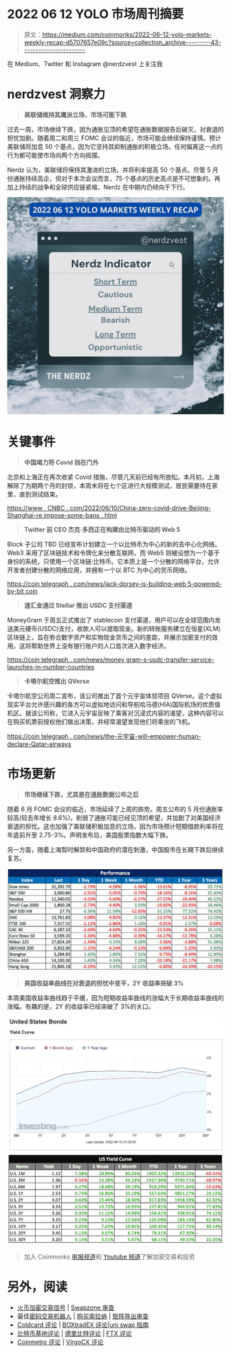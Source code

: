# 2022 06 12 YOLO 市场周刊摘要

> 原文：<https://medium.com/coinmonks/2022-06-12-yolo-markets-weekly-recap-d5707657e09c?source=collection_archive---------43----------------------->

在 Medium、Twitter 和 Instagram @nerdzvest 上关注我

# nerdzvest 洞察力

> **美联储维持其鹰派立场，市场可能下跌**

过去一周，市场继续下跌，因为通胀见顶的希望在通胀数据报告后破灭，对衰退的担忧加剧。随着周二和周三 FOMC 会议的临近，市场可能会继续保持谨慎。预计美联储将加息 50 个基点，因为它坚持其抑制通胀的积极立场。任何偏离这一点的行为都可能使市场向两个方向摇摆。

Nerdz 认为，美联储将保持其激进的立场，并将利率提高 50 个基点。尽管 5 月份通胀持续高企，但对于本次会议而言，75 个基点的历史高点是不可想象的。再加上持续的战争和全球供应链紧缩，Nerdz 在中期内仍倾向于下行。

![](img/eb855c3b73c49a4ff8eb139d5e983d2c.png)

# 关键事件

> **中国竭力将 Covid 挡在门外**

北京和上海正在再次收紧 Covid 措施，尽管几天前已经有所放松。本月初，上海解除了为期两个月的封锁，本周末将在七个区进行大规模测试，居民需要待在家里，直到测试结束。

[https://www . CNBC . com/2022/06/10/China-zero-covid-drive-Beijing-Shanghai-re impose-some-bans . html](https://www.cnbc.com/2022/06/10/chinas-zero-covid-struggle-beijing-shanghai-reimpose-some-bans.html)

> **Twitter 前 CEO 杰克·多西正在构建由比特币驱动的 Web 5**

Block 子公司 TBD 已经宣布计划建立一个以比特币为中心的新的去中心化网络。Web3 采用了区块链技术和令牌化来分散互联网，而 Web5 则被设想为一个基于身份的系统，只使用一个区块链:比特币。它本质上是一个分散的网络平台，允许开发者创建分散的网络应用，并拥有一个以 BTC 为中心的货币网络。

[https://coin telegraph . com/news/jack-dorsey-is-building-web 5-powered-by-bit coin](https://cointelegraph.com/news/jack-dorsey-is-building-web5-powered-by-bitcoin)

> **速汇金通过 Stellar 推出 USDC 支付渠道**

MoneyGram 于周五正式推出了 stablecoin 支付渠道，用户可以在全球范围内发送美元硬币(USDC)支付，收款人可以提取现金。新的转账服务建立在恒星(XLM)区块链上，旨在弥合数字资产和实物现金货币之间的差距，并展示加密支付的效用。这将帮助世界上没有银行账户的人口首次进入数字经济。

[https://coin telegraph . com/news/money gram-s-usdc-transfer-service-launches-in-number-countries](https://cointelegraph.com/news/moneygram-s-usdc-transfer-service-launches-in-several-countries)

> **卡塔尔航空推出 QVerse**

卡塔尔航空公司周二宣布，该公司推出了首个元宇宙体验项目 QVerse。这个虚拟现实平台允许感兴趣的各方可以虚拟地访问和导航哈马德(HIA)国际机场的优质值机区。据该公司称，它进入元宇宙反映了乘客对沉浸式内容的渴望，这种内容可以在购买机票前授权他们做出决策，并经常渴望发现他们将乘坐的飞机。

[https://coin telegraph . com/news/the-元宇宙-will-empower-human-declare-Qatar-airways](https://cointelegraph.com/news/the-metaverse-will-empower-human-beings-declares-qatar-airways)

# 市场更新

> **市场继续下跌，尤其是在通胀数据公布之后**

随着 6 月 FOMC 会议的临近，市场延续了上周的跌势。周五公布的 5 月份通胀率较高(较去年增长 8.6%)，削弱了通胀可能已经见顶的希望，并加剧了对美国经济衰退的担忧。这也加强了美联储积极加息的立场，因为市场预计短期借款利率将在年底前升至 2.75-3%。声明发布后，美国股票指数大幅下跌。

另一方面，随着上海暂时解禁和中国政府的潜在刺激，中国股市在长期下跌后继续复苏。

![](img/91e62da3348bf119e649b86e18d64fd2.png)

> **美国收益率曲线在对衰退的担忧中变平，2Y 收益率突破 3%**

本周美国收益率曲线趋于平缓，因为短期收益率曲线的涨幅大于长期收益率曲线的涨幅。有趣的是，2Y 的收益率已经突破了 3%的关口。

![](img/7081bd75b87ab9879c59c27d2cc89c07.png)![](img/a7777a71af96c8278aa67072cb9ff435.png)

> 加入 Coinmonks [电报频道](https://t.me/coincodecap)和 [Youtube 频道](https://www.youtube.com/c/coinmonks/videos)了解加密交易和投资

# 另外，阅读

*   [火币加密交易信号](https://coincodecap.com/huobi-crypto-trading-signals) | [Swapzone 审查](/coinmonks/swapzone-review-crypto-exchange-data-aggregator-e0ad78e55ed7)
*   最佳[密码交易机器人](https://coincodecap.com/best-crypto-trading-bots) | [购买索拉纳](https://coincodecap.com/buy-solana) | [矩阵导出审查](https://coincodecap.com/matrixport-review)
*   [Coldcard 评论](https://coincodecap.com/coldcard-review) | [BOXtradEX 评论](https://coincodecap.com/boxtradex-review)|[uni swap 指南](https://coincodecap.com/uniswap)
*   [比特币基地评论](/coinmonks/coinbase-review-6ef4e0f56064) | [德里比特评论](/coinmonks/deribit-review-options-fees-apis-and-testnet-2ca16c4bbdb2) | [FTX 评论](/coinmonks/ftx-crypto-exchange-review-53664ac1198f)
*   [Coinmetro 评论](https://coincodecap.com/coinmetro-review) | [VirgoCX 评论](https://coincodecap.com/virgocx-review)